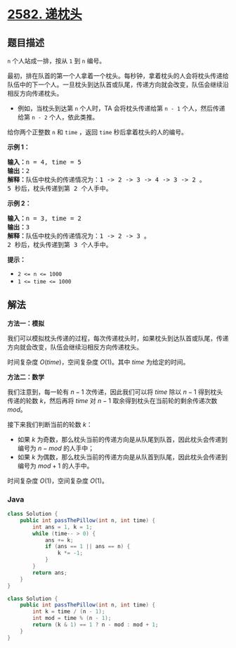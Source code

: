 # [2582. 递枕头](https://leetcode.cn/problems/pass-the-pillow)

## 题目描述

<p><code>n</code> 个人站成一排，按从 <code>1</code> 到 <code>n</code> 编号。</p>

<p>最初，排在队首的第一个人拿着一个枕头。每秒钟，拿着枕头的人会将枕头传递给队伍中的下一个人。一旦枕头到达队首或队尾，传递方向就会改变，队伍会继续沿相反方向传递枕头。</p>

<ul>
	<li>例如，当枕头到达第 <code>n</code> 个人时，TA 会将枕头传递给第 <code>n - 1</code> 个人，然后传递给第 <code>n - 2</code> 个人，依此类推。</li>
</ul>

<p>给你两个正整数 <code>n</code> 和 <code>time</code> ，返回 <code>time</code> 秒后拿着枕头的人的编号。</p>

<p><strong>示例 1：</strong></p>

<pre>
<strong>输入：</strong>n = 4, time = 5
<strong>输出：</strong>2
<strong>解释：</strong>队伍中枕头的传递情况为：1 -&gt; 2 -&gt; 3 -&gt; 4 -&gt; 3 -&gt; 2 。
5 秒后，枕头传递到第 2 个人手中。
</pre>

<p><strong>示例 2：</strong></p>

<pre>
<strong>输入：</strong>n = 3, time = 2
<strong>输出：</strong>3
<strong>解释：</strong>队伍中枕头的传递情况为：1 -&gt; 2 -&gt; 3 。
2 秒后，枕头传递到第 3 个人手中。
</pre>

<p><strong>提示：</strong></p>

<ul>
	<li><code>2 &lt;= n &lt;= 1000</code></li>
	<li><code>1 &lt;= time &lt;= 1000</code></li>
</ul>

## 解法

**方法一：模拟**

我们可以模拟枕头传递的过程，每次传递枕头时，如果枕头到达队首或队尾，传递方向就会改变，队伍会继续沿相反方向传递枕头。

时间复杂度 $O(time)$，空间复杂度 $O(1)$。其中 $time$ 为给定的时间。

**方法二：数学**

我们注意到，每一轮有 $n - 1$ 次传递，因此我们可以将 $time$ 除以 $n - 1$ 得到枕头传递的轮数 $k$，然后再将 $time$ 对 $n - 1$ 取余得到枕头在当前轮的剩余传递次数 $mod$。

接下来我们判断当前的轮数 $k$：

-   如果 $k$ 为奇数，那么枕头当前的传递方向是从队尾到队首，因此枕头会传递到编号为 $n - mod$ 的人手中；
-   如果 $k$ 为偶数，那么枕头当前的传递方向是从队首到队尾，因此枕头会传递到编号为 $mod + 1$ 的人手中。

时间复杂度 $O(1)$，空间复杂度 $O(1)$。

### **Java**

```java
class Solution {
    public int passThePillow(int n, int time) {
        int ans = 1, k = 1;
        while (time-- > 0) {
            ans += k;
            if (ans == 1 || ans == n) {
                k *= -1;
            }
        }
        return ans;
    }
}
```

```java
class Solution {
    public int passThePillow(int n, int time) {
        int k = time / (n - 1);
        int mod = time % (n - 1);
        return (k & 1) == 1 ? n - mod : mod + 1;
    }
}
```
